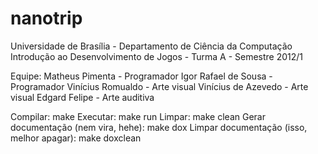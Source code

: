 nanotrip
========

Universidade de Brasília - Departamento de Ciência da Computação
Introdução ao Desenvolvimento de Jogos - Turma A - Semestre 2012/1

Equipe:
Matheus Pimenta - Programador
Igor Rafael de Sousa - Programador
Vinícius Romualdo - Arte visual
Vinícius de Azevedo - Arte visual
Edgard Felipe - Arte auditiva

Compilar: make
Executar: make run
Limpar: make clean
Gerar documentação (nem vira, hehe): make dox
Limpar documentação (isso, melhor apagar): make doxclean
